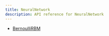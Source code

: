 ```yaml
---
title: NeuralNetwork
description: API reference for NeuralNetwork
---
```


- [BernoulliRBM](bernoulliRBM)
